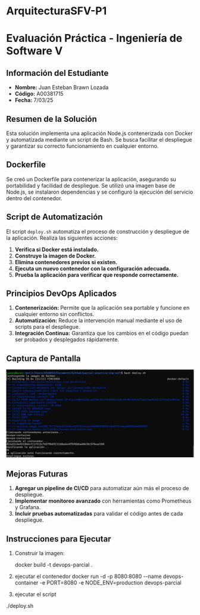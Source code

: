 # ArquitecturaSFV-P1

# Evaluación Práctica - Ingeniería de Software V

## Información del Estudiante
- **Nombre:** Juan Esteban Brawn Lozada  
- **Código:** A00381715  
- **Fecha:** 7/03/25

## Resumen de la Solución
Esta solución implementa una aplicación Node.js contenerizada con Docker y automatizada mediante un script de Bash. Se busca facilitar el despliegue y garantizar su correcto funcionamiento en cualquier entorno.  

## Dockerfile
Se creó un Dockerfile para contenerizar la aplicación, asegurando su portabilidad y facilidad de despliegue. Se utilizó una imagen base de Node.js, se instalaron dependencias y se configuró la ejecución del servicio dentro del contenedor.  

## Script de Automatización
El script `deploy.sh` automatiza el proceso de construcción y despliegue de la aplicación. Realiza las siguientes acciones:  
1. **Verifica si Docker está instalado.**  
2. **Construye la imagen de Docker.**  
3. **Elimina contenedores previos si existen.**  
4. **Ejecuta un nuevo contenedor con la configuración adecuada.**  
5. **Prueba la aplicación para verificar que responde correctamente.**  

## Principios DevOps Aplicados
1. **Contenerización:** Permite que la aplicación sea portable y funcione en cualquier entorno sin conflictos.  
2. **Automatización:** Reduce la intervención manual mediante el uso de scripts para el despliegue.  
3. **Integración Continua:** Garantiza que los cambios en el código puedan ser probados y desplegados rápidamente.  


## Captura de Pantalla
![alt text](image-1.png) 

## Mejoras Futuras
1. **Agregar un pipeline de CI/CD** para automatizar aún más el proceso de despliegue.  
2. **Implementar monitoreo avanzado** con herramientas como Prometheus y Grafana.  
3. **Incluir pruebas automatizadas** para validar el código antes de cada despliegue.  

## Instrucciones para Ejecutar

1. Construir la imagen:
   
   docker build -t devops-parcial .

2. ejecutar el contenedor 
docker run -d -p 8080:8080 --name devops-container -e PORT=8080 -e NODE_ENV=production devops-parcial

3. ejecutar el script

./deploy.sh


